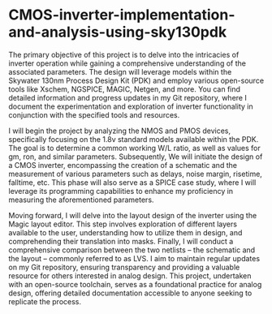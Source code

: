 # CMOS-inverter-implementation-and-analysis-using-sky130pdk

The primary objective of this project is to delve into the intricacies of inverter operation while gaining a comprehensive understanding of the associated parameters. The design will leverage models within the Skywater 130nm Process Design Kit (PDK) and employ various open-source tools like Xschem, NGSPICE, MAGIC, Netgen, and more. You can find detailed information and progress updates in my Git repository, where I document the experimentation and exploration of inverter functionality in conjunction with the specified tools and resources.

I will begin the project by analyzing the NMOS and PMOS devices, specifically focusing on the 1.8v standard models available within the PDK. The goal is to determine a common working W/L ratio, as well as values for gm, ron, and similar parameters. Subsequently, We will initiate the design of a CMOS inverter, encompassing the creation of a schematic and the measurement of various parameters such as delays, noise margin, risetime, falltime, etc. This phase will also serve as a SPICE case study, where I will leverage its programming capabilities to enhance my proficiency in measuring the aforementioned parameters.

Moving forward, I will delve into the layout design of the inverter using the Magic layout editor. This step involves exploration of different layers available to the user, understanding how to utilize them in design, and comprehending their translation into masks. Finally, I will conduct a comprehensive comparison between the two netlists – the schematic and the layout – commonly referred to as LVS. I aim to maintain regular updates on my Git repository, ensuring transparency and providing a valuable resource for others interested in analog design. This project, undertaken with an open-source toolchain, serves as a foundational practice for analog design, offering detailed documentation accessible to anyone seeking to replicate the process.
